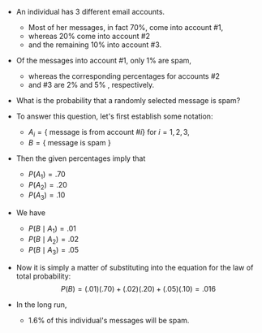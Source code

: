 - An individual has 3 different email accounts. 
	- Most of her messages, in fact 70%, come into account #1, 
	- whereas ${20}\%$ come into account #2 
	- and the remaining ${10}\%$ into account #3. 
- Of the messages into account #1, only 1% are spam, 
	- whereas the corresponding percentages for accounts #2
	- and #3 are $2\%$ and $5\%$ , respectively. 

- What is the probability that a randomly selected message is spam?

- To answer this question, let's first establish some notation:
	- ${A}_{i} = \{$ message is from account $\# i\}$ for $i = 1,2,3,$
	- $B = \{$ message is spam $\}$

- Then the given percentages imply that
	- $P\left( {A}_{1}\right) = {.70}$
	- $P\left( {A}_{2}\right) = {.20}$
	- $P\left( {A}_{3}\right) = {.10}$
- We have
	- $P\left( {B \mid {A}_{1}}\right) = {.01}$
	- $P\left( {B \mid {A}_{2}}\right) = {.02}$
	- $P\left( {B \mid {A}_{3}}\right) = {.05}$

- Now it is simply a matter of substituting into the equation for the law of total probability:
$$
P\left( B\right) = \left( {.01}\right) \left( {.70}\right) + \left( {.02}\right) \left( {.20}\right) + \left( {.05}\right) \left( {.10}\right) = {.016}
$$
- In the long run, 
	- ${1.6}\%$ of this individual's messages will be spam.